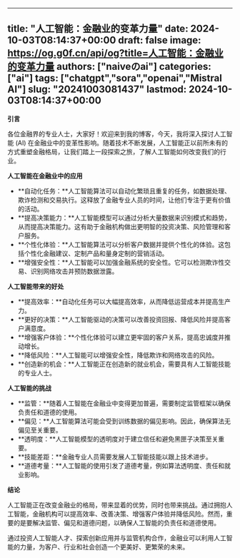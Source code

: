 
---
title: "人工智能：金融业的变革力量"
date: 2024-10-03T08:14:37+00:00
draft: false
image: https://og.g0f.cn/api/og?title=人工智能：金融业的变革力量
authors: ["naiveのai"]
categories: ["ai"]
tags: ["chatgpt","sora","openai","Mistral AI"]
slug: "20241003081437"
lastmod: 2024-10-03T08:14:37+00:00
---
**引言**

各位金融界的专业人士，大家好！欢迎来到我的博客，今天，我将深入探讨人工智能 (AI) 在金融业中的变革性影响。随着技术不断发展，人工智能正以前所未有的方式重塑金融格局，让我们踏上一段探索之旅，了解人工智能如何改变我们的行业。

**人工智能在金融业中的应用**

* **自动化任务：**人工智能算法可以自动化繁琐且重复的任务，如数据处理、欺诈检测和交易执行。这释放了金融专业人员的时间，让他们专注于更有价值的活动。
* **提高决策能力：**人工智能模型可以通过分析大量数据来识别模式和趋势，从而提高决策能力。这有助于金融机构做出更明智的投资决策、风险管理和客户服务。
* **个性化体验：**人工智能算法可以分析客户数据并提供个性化的体验。这包括个性化金融建议、定制产品和量身定制的营销活动。
* **增强安全性：**人工智能可以加强金融系统的安全性。它可以检测欺诈性交易、识别网络攻击并预防数据泄露。

**人工智能带来的好处**

* **提高效率：**自动化任务可以大幅提高效率，从而降低运营成本并提高生产力。
* **更好的决策：**人工智能驱动的决策可以改善投资回报、降低风险并提高客户满意度。
* **增强客户体验：**个性化体验可以建立更牢固的客户关系，提高忠诚度并推动增长。
* **降低风险：**人工智能可以增强安全性，降低欺诈和网络攻击的风险。
* **创造新的机会：**人工智能正在创造新的就业机会，需要具有人工智能技能的专业人士。

**人工智能的挑战**

* **监管：**随着人工智能在金融业中变得更加普遍，需要制定监管框架以确保负责任和道德的使用。
* **偏见：**人工智能算法可能会受到训练数据的偏见影响。因此，确保算法无偏见至关重要。
* **透明度：**人工智能模型的透明度对于建立信任和避免黑匣子决策至关重要。
* **技能差距：**金融专业人员需要发展人工智能技能以跟上技术进步。
* **道德考量：**人工智能的使用引发了道德考量，例如算法透明度、责任和就业影响。

**结论**

人工智能正在改变金融业的格局，带来显着的优势，同时也带来挑战。通过拥抱人工智能，金融机构可以提高效率、改善决策、增强客户体验并降低风险。然而，重要的是要解决监管、偏见和道德问题，以确保人工智能的负责任和道德使用。

通过投资人工智能人才、探索创新应用并与监管机构合作，金融业可以利用人工智能的力量，为客户、行业和社会创造一个更美好、更繁荣的未来。